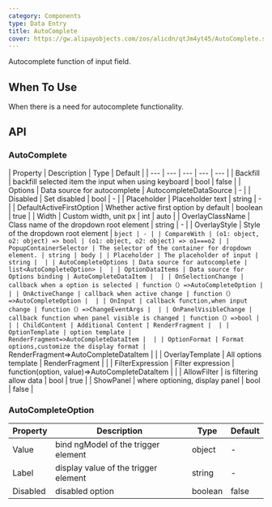 ```yaml
---
category: Components
type: Data Entry
title: AutoComplete
cover: https://gw.alipayobjects.com/zos/alicdn/qtJm4yt45/AutoComplete.svg
---
```


Autocomplete function of input field.

## When To Use

When there is a need for autocomplete functionality.

## API

### AutoComplete

| Property | Description | Type | Default |
| --- | --- | --- | --- | --- |
| Backfill | backfill selected item the input when using keyboard | bool | false |
| Options | Data source for autocomplete | AutocompleteDataSource | - |
| Disabled | Set disabled | bool | - |
| Placeholder | Placeholder text | string | - |
| DefaultActiveFirstOption | Whether active first option by default | boolean | true |
| Width | Custom width, unit px | int | auto |
| OverlayClassName | Class name of the dropdown root element | string | - |
| OverlayStyle | Style of the dropdown root element | `bject | - |
| CompareWith | (o1: object, o2: object) => bool | (o1: object, o2: object) => o1===o2 |
| PopupContainerSelector | The selector of the container for dropdown element. | string | body |
| Placeholder | The placeholder of input | string |  |
| AutoCompleteOptions | Data source for autocomplete | list<AutoCompleteOption> |  |
| OptionDataItems | Data source for Options binding | AutoCompleteDataItem |  |
| OnSelectionChange | callback when a option is selected | function（）=>AutoCompleteOption |  |
| OnActiveChange | callback when active change | function（）=>AutoCompleteOption |  |
| OnInput | callback function,when input change | function（）=>ChangeEventArgs |  |
| OnPanelVisibleChange | callback function when panel visible is changed | function（）=>bool |  |
| ChildContent | Additional Content | RenderFragment |  |
| OptionTemplate | option template | RenderFragment=>AutoCompleteDataItem |  |
| OptionFormat | Format options,customize the display format | `RenderFragment=>AutoCompleteDataItem |  |
| OverlayTemplate | All options template | RenderFragment |  |
| FilterExpression | Filter expression | function(option, value)=>AutoCompleteDataItem |  |
| AllowFilter | is filtering allow data | bool | true |
| ShowPanel | where optioning, display panel | bool | false |

### AutoCompleteOption

| Property | Description | Type | Default |
| --- | --- | --- | --- |
| Value | bind ngModel of the trigger element | object | - |
| Label | display value of the trigger element | string | - |
| Disabled | disabled option | boolean | false |

